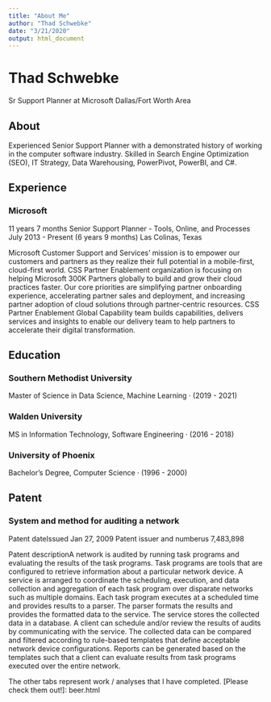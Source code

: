```yaml
---
title: "About Me"
author: "Thad Schwebke"
date: "3/21/2020"
output: html_document
---
```


[logo]:pic.jfif

# Thad Schwebke
[LinkedIn Profile]:www.linkedin.com/in/thadschwebke
Sr Support Planner at Microsoft
Dallas/Fort Worth Area

## About
Experienced Senior Support Planner with a demonstrated history of
working in the computer software industry. Skilled in Search Engine
Optimization (SEO), IT Strategy, Data Warehousing, PowerPivot,
PowerBI, and C#.

## Experience
### Microsoft
11 years 7 months
Senior Support Planner - Tools, Online, and Processes
July 2013 - Present (6 years 9 months)
Las Colinas, Texas

Microsoft Customer Support and Services’ mission is to empower our customers and partners as they realize their full potential in a mobile-first, cloud-first world. CSS Partner Enablement organization is focusing on helping Microsoft 300K Partners globally to build and grow their cloud practices faster. Our core priorities are simplifying partner onboarding experience, accelerating
partner sales and deployment, and increasing partner adoption of cloud solutions through partner-centric resources. CSS Partner Enablement Global Capability team builds capabilities, delivers services and insights to enable our delivery team to help partners to accelerate their digital transformation.

## Education
### Southern Methodist University
Master of Science in Data Science, Machine Learning · (2019 - 2021)

### Walden University
MS in Information Technology, Software Engineering · (2016 - 2018)

### University of Phoenix
Bachelor’s Degree, Computer Science · (1996 - 2000)


## Patent
### System and method for auditing a network
Patent dateIssued Jan 27, 2009  Patent issuer and numberus 7,483,898

Patent descriptionA network is audited by running task programs and evaluating the results of the task programs. Task programs are tools that are configured to retrieve information about a particular network device. A service is arranged to coordinate the scheduling, execution, and data collection and aggregation of each task program over disparate networks such as multiple domains. Each task program executes at a scheduled time and provides results to a parser. The parser formats the results and provides the formatted data to the service. The service stores the collected data in a database. A client can schedule and/or review the results of audits by communicating with the service. The collected data can be compared and filtered according to rule-based templates that define acceptable network device configurations. Reports can be generated based on the templates such that a client can evaluate results from task programs executed over the entire network.

The other tabs represent work / analyses that I have completed.  [Please check them out!]: beer.html
